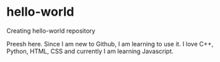 # hello-world
Creating hello-world repository

Preesh here. Since I am new to Github, I am learning to use it.
I love C++, Python, HTML, CSS and currently I am learning Javascript.
